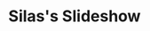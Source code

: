 ---
layout: "videos.njk"
page_title: "Silas's Slideshow"
title: "Silas's Slideshow"
slideshow_video_id: [["Silas's Slide Show", ""]]
---
